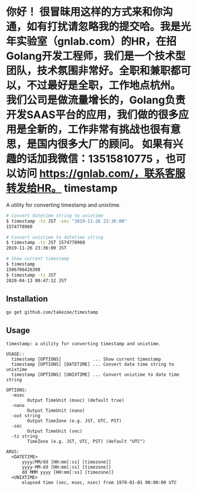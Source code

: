 你好！
很冒昧用这样的方式来和你沟通，如有打扰请忽略我的提交哈。我是光年实验室（gnlab.com）的HR，在招Golang开发工程师，我们是一个技术型团队，技术氛围非常好。全职和兼职都可以，不过最好是全职，工作地点杭州。
我们公司是做流量增长的，Golang负责开发SAAS平台的应用，我们做的很多应用是全新的，工作非常有挑战也很有意思，是国内很多大厂的顾问。
如果有兴趣的话加我微信：13515810775  ，也可以访问 https://gnlab.com/，联系客服转发给HR。
timestamp
========
A utility for converting timestamp and unixtime.

```bash
# Convert datetime string to unixtime
$ timestamp -tz JST -sec "2019-11-26 23:36:00"
1574778960

# Convert unixtime to datetime string
$ timestamp -tz JST 1574778960
2019-11-26 23:36:00 JST

# Show current timestamp
$ timestamp
1586706426398
$ timestamp -tz JST
2020-04-13 00:47:12 JST
```

## Installation

```
go get github.com/takezoe/timestamp
```

## Usage

```
timestamp: a utility for converting timestamp and unixtime.

USAGE::
  timestamp [OPTIONS]            ... Show current timestamp
  timestamp [OPTIONS] [DATETIME] ... Convert date time string to unixtime
  timestamp [OPTIONS] [UNIXTIME] ... Convert unixtime to date time string

OPTIONS:
  -msec
        Output TimeUnit (msec) (default true)
  -nano
        Output TimeUnit (nano)
  -out string
        Output TimeZone (e.g. JST, UTC, PST)
  -sec
        Output TimeUnit (sec)
  -tz string
        TimeZone (e.g. JST, UTC, PST) (default "UTC")

ARGS:
  <DATETIME>
      yyyy/MM/dd [HH:mm[:ss] [timezone]]
      yyyy-MM-dd [HH:mm[:ss] [timezone]]
      dd MMM yyyy [HH:mm[:ss] [timezone]]
  <UNIXTIME>
      elapsed time (sec, msec, nsec) from 1970-01-01 00:00:00 UTC
```

